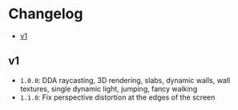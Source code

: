 # Changelog
* [v1](#v1)

## v1
- `1.0.0`: DDA raycasting, 3D rendering, slabs, dynamic walls, wall textures, single dynamic light,
           jumping, fancy walking
- `1.1.0`: Fix perspective distortion at the edges of the screen
